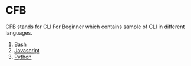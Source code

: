 CFB
===

CFB stands for CLI For Beginner which contains sample of CLI in different languages.

1. [Bash](bash)
2. [Javascript](javascript)
3. [Python](python)
